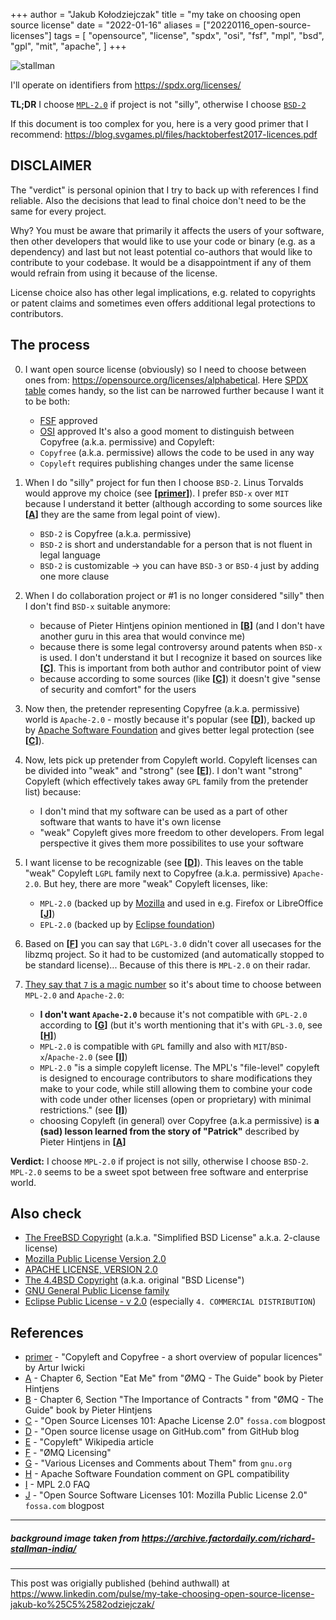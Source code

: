 +++
author = "Jakub Kołodziejczak"
title = "my take on choosing open source license"
date = "2022-01-16"
aliases = ["20220116_open-source-licenses"]
tags = [
    "opensource",
    "license",
    "spdx",
    "osi",
    "fsf",
    "mpl",
    "bsd",
    "gpl",
    "mit",
    "apache",
]
+++

![stallman](/img/20220116_open-source-licenses_head.png)


I'll operate on identifiers from https://spdx.org/licenses/

**TL;DR** I choose [`MPL-2.0`](https://choosealicense.com/licenses/mpl-2.0/) if
project is not "silly", otherwise I choose
[`BSD-2`](https://choosealicense.com/licenses/bsd-2-clause/)

If this document is too complex for you, here is a very good primer that I
recommend: https://blog.svgames.pl/files/hacktoberfest2017-licences.pdf


## DISCLAIMER

The "verdict" is personal opinion that I try to back up with references I find
reliable. Also the decisions that lead to final choice don't need to be the
same for every project.

Why? You must be aware that primarily it affects the users of your software,
then other developers that would like to use your code or binary (e.g. as a
dependency) and last but not least potential co-authors that would like to
contribute to your codebase. It would be a disappointment if any of them would
refrain from using it because of the license.

License choice also has other legal implications, e.g. related to copyrights or
patent claims and sometimes even offers additional legal protections to
contributors.


## The process

0. I want open source license (obviously) so I need to choose between  ones from:
   https://opensource.org/licenses/alphabetical. Here [SPDX
   table](https://spdx.org/licenses/) comes handy, so the list can be narrowed
   further because I want it to be both:
    - [FSF](https://www.fsf.org/about/) approved
    - [OSI](https://opensource.org/about) approved
   It's also a good moment to distinguish between Copyfree (a.k.a. permissive)
   and Copyleft:
    - `Copyfree` (a.k.a. permissive) allows the code to be used in any way
    - `Copyleft` requires publishing changes under the same license

1. When I do "silly" project for fun then I choose `BSD-2`. Linus Torvalds
   would approve my choice (see **[[primer]]**). I prefer `BSD-x` over
   `MIT` because I understand it better (although according to some sources
   like **[[A]]** they are the same from legal point of view).
    - `BSD-2` is Copyfree (a.k.a. permissive)
    - `BSD-2` is short and understandable for a person that is not fluent in
      legal language
    - `BSD-2` is customizable -> you can have `BSD-3` or `BSD-4` just by
      adding one more clause

2. When I do collaboration project or #1 is no longer considered "silly" then I
   don't find `BSD-x` suitable anymore:
    - because of Pieter Hintjens opinion mentioned in **[[B]]** (and I don't have
    another guru in this area that would convince me)
    - because there is some legal controversy around patents when `BSD-x` is
    used. I don't understand it but I recognize it based on sources like
    **[[C]]**. This is important from both author and contributor point of
    view
    - because according to some sources (like **[[C]]**) it doesn't give "sense of
    security and comfort" for the users

3. Now then, the pretender representing Copyfree (a.k.a. permissive) world is
   `Apache-2.0` - mostly because it's popular (see **[[D]]**), backed up by
   [Apache Software Foundation](https://www.apache.org/) and gives better legal
   protection (see **[[C]]**).

4. Now, lets pick up pretender from Copyleft world. Copyleft licenses can be
   divided into "weak" and "strong" (see **[[E]]**). I don't want "strong"
   Copyleft (which effectively takes away `GPL` family from the pretender list)
   because:
    - I don't mind that my software can be used as a part of other software that
    wants to have it's own license
    - "weak" Copyleft gives more freedom to other developers. From legal
      perspective it gives them more possibilites to use your software

5. I want license to be recognizable (see **[[D]]**). This leaves on the table
   "weak" Copyleft `LGPL` family next to Copyfree (a.k.a.
   permissive) `Apache-2.0`. But hey, there are more "weak" Copyleft licenses,
   like:
    - `MPL-2.0` (backed up by [Mozilla](https://www.mozilla.org/) and used in
   e.g. Firefox or LibreOffice **[[J]]**)
    - `EPL-2.0` (backed up by [Eclipse foundation](https://www.eclipse.org/))

6. Based on **[[F]]** you can say that `LGPL-3.0` didn't cover all usecases for
   the libzmq project. So it had to be customized (and automatically stopped to
   be standard license)... Because of this there is `MPL-2.0` on their radar.

7. [They say that `7` is a magic
   number](https://en.wikipedia.org/wiki/The_Magical_Number_Seven,_Plus_or_Minus_Two)
   so it's about time to choose between `MPL-2.0` and `Apache-2.0`:
    - **I don't want `Apache-2.0`** because it's not compatible with `GPL-2.0`
     according to **[[G]]** (but it's worth mentioning that it's with
     `GPL-3.0`, see **[[H]]**)
    - `MPL-2.0` is compatible with `GPL` familly and also with
     `MIT`/`BSD-x`/`Apache-2.0` (see **[[I]]**)
    - `MPL-2.0` "is a simple copyleft license. The MPL's "file-level" copyleft
      is designed to encourage contributors to share modifications they make to
      your code, while still allowing them to combine your code with code under
      other licenses (open or proprietary) with minimal restrictions." (see
      **[[I]]**)
    - choosing Copyleft (in general) over Copyfree (a.k.a permissive) is **a
      (sad) lesson learned from the story of "Patrick"** described by Pieter
      Hintjens in **[[A]]**


**Verdict:** I choose `MPL-2.0` if project is not silly, otherwise I choose
`BSD-2`. `MPL-2.0` seems to be a sweet spot between free software and
enterprise world.


## Also check
* [The FreeBSD Copyright](https://www.freebsd.org/copyright/freebsd-license/)
  (a.k.a. "Simplified BSD License" a.k.a. 2-clause license)
* [Mozilla Public License Version 2.0](https://www.mozilla.org/en-US/MPL/2.0/)
* [APACHE LICENSE, VERSION 2.0](https://www.apache.org/licenses/LICENSE-2.0)
* [The 4.4BSD Copyright](https://www.freebsd.org/copyright/license/) (a.k.a.
  original "BSD License")
* [GNU General Public License family](https://www.gnu.org/licenses/licenses.html)
* [Eclipse Public License - v 2.0](https://www.eclipse.org/legal/epl-2.0/)
  (especially `4. COMMERCIAL DISTRIBUTION`)


## References
* [primer] - "Copyleft and Copyfree - a short overview of popular licences" by
  Artur Iwicki
* [A] - Chapter 6, Section "Eat Me" from "ØMQ - The Guide" book by Pieter
  Hintjens
* [B] - Chapter 6, Section "The Importance of Contracts " from "ØMQ - The
  Guide" book by Pieter Hintjens
* [C] - "Open Source Licenses 101: Apache License 2.0" `fossa.com` blogpost
* [D] - "Open source license usage on GitHub.com" from GitHub blog
* [E] - "Copyleft" Wikipedia article
* [F] - "ØMQ Licensing"
* [G] - "Various Licenses and Comments about Them" from `gnu.org`
* [H] - Apache Software Foundation comment on GPL compatibility
* [I] - MPL 2.0 FAQ
* [J] - "Open Source Software Licenses 101: Mozilla Public License 2.0"
  `fossa.com` blogpost


[primer]: https://blog.svgames.pl/files/hacktoberfest2017-licences.pdf
[A]: https://zguide.zeromq.org/docs/chapter6/#Eat-Me
[B]: https://zguide.zeromq.org/docs/chapter6/#The-Importance-of-Contracts
[C]: https://fossa.com/blog/open-source-licenses-101-apache-license-2-0/
[D]: https://github.blog/2015-03-09-open-source-license-usage-on-github-com/
[E]: https://en.wikipedia.org/wiki/Copyleft#Strong_and_weak_copyleft
[F]: http://wiki.zeromq.org/area:licensing
[G]: https://www.gnu.org/licenses/license-list.en.html#apache2
[H]: https://www.apache.org/licenses/GPL-compatibility.html
[I]: https://www.mozilla.org/en-US/MPL/2.0/FAQ/
[J]: https://fossa.com/blog/open-source-software-licenses-101-mozilla-public-license-2-0/


---
##### background image taken from https://archive.factordaily.com/richard-stallman-india/

---
This post was origially published (behind authwall) at
https://www.linkedin.com/pulse/my-take-choosing-open-source-license-jakub-ko%25C5%2582odziejczak/
